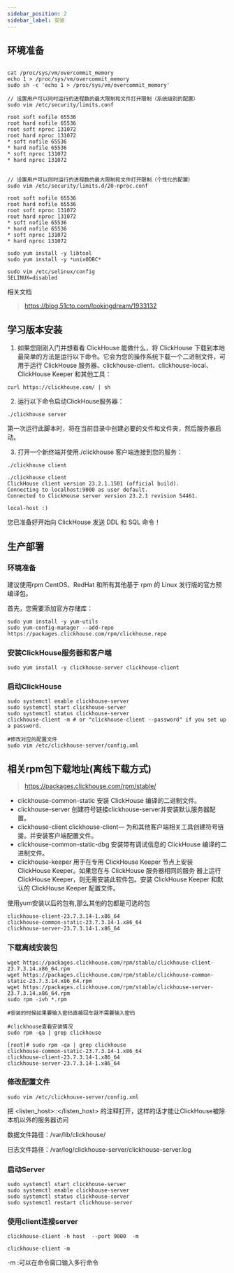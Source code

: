 ```yaml
---
sidebar_position: 2
sidebar_label: 安装
---
```


## 环境准备

```shell

cat /proc/sys/vm/overcommit_memory
echo 1 > /proc/sys/vm/overcommit_memory
sudo sh -c 'echo 1 > /proc/sys/vm/overcommit_memory'

// 设置用户可以同时运行的进程数的最大限制和文件打开限制（系统级别的配置）
sudo vim /etc/security/limits.conf

root soft nofile 65536
root hard nofile 65536
root soft nproc 131072
root hard nproc 131072
* soft nofile 65536
* hard nofile 65536
* soft nproc 131072
* hard nproc 131072


// 设置用户可以同时运行的进程数的最大限制和文件打开限制（个性化的配置）
sudo vim /etc/security/limits.d/20-nproc.conf

root soft nofile 65536
root hard nofile 65536
root soft nproc 131072
root hard nproc 131072
* soft nofile 65536
* hard nofile 65536
* soft nproc 131072
* hard nproc 131072

sudo yum install -y libtool
sudo yum install -y *unixODBC*

sudo vim /etc/selinux/config
SELINUX=disabled
```

相关文档
> https://blog.51cto.com/lookingdream/1933132

## 学习版本安装

1. 如果您刚刚入门并想看看 ClickHouse 能做什么，将 ClickHouse 下载到本地最简单的方法是运行以下命令。它会为您的操作系统下载一个二进制文件，可用于运行 ClickHouse 服务器、clickhouse-client、clickhouse-local、ClickHouse Keeper 和其他工具：

```shell
curl https://clickhouse.com/ | sh
```

2. 运行以下命令启动ClickHouse服务器：


```shell
./clickhouse server
```

第一次运行此脚本时，将在当前目录中创建必要的文件和文件夹，然后服务器启动。

3. 打开一个新终端并使用./clickhouse 客户端连接到您的服务：

```shell
./clickhouse client
```

```shell
./clickhouse client
ClickHouse client version 23.2.1.1501 (official build).
Connecting to localhost:9000 as user default.
Connected to ClickHouse server version 23.2.1 revision 54461.

local-host :)
```

您已准备好开始向 ClickHouse 发送 DDL 和 SQL 命令！

## 生产部署

### 环境准备

建议使用rpm CentOS、RedHat 和所有其他基于 rpm 的 Linux 发行版的官方预编译包。

首先，您需要添加官方存储库：

```shell
sudo yum install -y yum-utils
sudo yum-config-manager --add-repo https://packages.clickhouse.com/rpm/clickhouse.repo
```

### 安装ClickHouse服务器和客户端

```shell
sudo yum install -y clickhouse-server clickhouse-client
```

### 启动ClickHouse

```shell
sudo systemctl enable clickhouse-server
sudo systemctl start clickhouse-server
sudo systemctl status clickhouse-server
clickhouse-client -m # or "clickhouse-client --password" if you set up a password.

#修改对应的配置文件
sudo vim /etc/clickhouse-server/config.xml
```

## 相关rpm包下载地址(离线下载方式)

> https://packages.clickhouse.com/rpm/stable/

- clickhouse-common-static 安装 ClickHouse 编译的二进制文件。
- clickhouse-server 创建符号链接clickhouse-server并安装默认服务器配置。
- clickhouse-client clickhouse-client— 为和其他客户端相关工具创建符号链接。并安装客户端配置文件。
- clickhouse-common-static-dbg 安装带有调试信息的 ClickHouse 编译的二进制文件。
- clickhouse-keeper 用于在专用 ClickHouse Keeper 节点上安装 ClickHouse Keeper。如果您在与 ClickHouse 服务器相同的服务
器上运行 ClickHouse Keeper，则无需安装此软件包。安装 ClickHouse Keeper 和默认的 ClickHouse Keeper 配置文件。

使用yum安装以后的包有,那么其他的包都是可选的包

```shell
clickhouse-client-23.7.3.14-1.x86_64
clickhouse-common-static-23.7.3.14-1.x86_64
clickhouse-server-23.7.3.14-1.x86_64
```

### 下载离线安装包

```shell
wget https://packages.clickhouse.com/rpm/stable/clickhouse-client-23.7.3.14.x86_64.rpm
wget https://packages.clickhouse.com/rpm/stable/clickhouse-common-static-23.7.3.14.x86_64.rpm
wget https://packages.clickhouse.com/rpm/stable/clickhouse-server-23.7.3.14.x86_64.rpm
sudo rpm -ivh *.rpm

#安装的时候如果要输入密码直接回车就不需要输入密码

#clickhouse查看安装情况
sudo rpm -qa | grep clickhouse

[root]# sudo rpm -qa | grep clickhouse
clickhouse-common-static-23.7.3.14-1.x86_64
clickhouse-client-23.7.3.14-1.x86_64
clickhouse-server-23.7.3.14-1.x86_64
```

### 修改配置文件

```shell
sudo vim /etc/clickhouse-server/config.xml
```

把 <listen_host>::</listen_host> 的注释打开，这样的话才能让ClickHouse被除本机以外的服务器访问

数据文件路径：<path>/var/lib/clickhouse/</path>

日志文件路径：<log>/var/log/clickhouse-server/clickhouse-server.log</log>

### 启动Server

```shell
sudo systemctl start clickhouse-server
sudo systemctl enable clickhouse-server
sudo systemctl status clickhouse-server
sudo systemctl restart clickhouse-server
```

### 使用client连接server

```shell
clickhouse-client -h host  --port 9000  -m

clickhouse-client -m
```

-m :可以在命令窗口输入多行命令